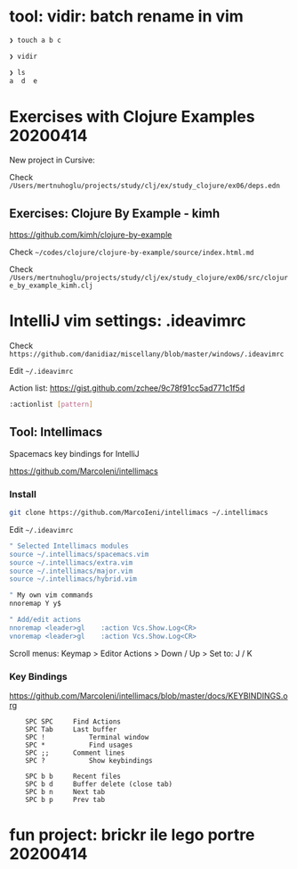 
# tool: vidir: batch rename in vim

``` bash
❯ touch a b c   

❯ vidir

❯ ls                
a  d  e
``` 

# Exercises with Clojure Examples 20200414 

New project in Cursive:

Check `/Users/mertnuhoglu/projects/study/clj/ex/study_clojure/ex06/deps.edn`

## Exercises: Clojure By Example - kimh

https://github.com/kimh/clojure-by-example

Check `~/codes/clojure/clojure-by-example/source/index.html.md`

Check `/Users/mertnuhoglu/projects/study/clj/ex/study_clojure/ex06/src/clojure_by_example_kimh.clj`

# IntelliJ vim settings: .ideavimrc

Check `https://github.com/danidiaz/miscellany/blob/master/windows/.ideavimrc`

Edit `~/.ideavimrc`

Action list: https://gist.github.com/zchee/9c78f91cc5ad771c1f5d

``` bash
:actionlist [pattern]
``` 

## Tool: Intellimacs

Spacemacs key bindings for IntelliJ

https://github.com/MarcoIeni/intellimacs

### Install

``` bash
git clone https://github.com/MarcoIeni/intellimacs ~/.intellimacs
``` 

Edit `~/.ideavimrc`

``` bash
" Selected Intellimacs modules
source ~/.intellimacs/spacemacs.vim
source ~/.intellimacs/extra.vim
source ~/.intellimacs/major.vim
source ~/.intellimacs/hybrid.vim

" My own vim commands
nnoremap Y y$

" Add/edit actions
nnoremap <leader>gl    :action Vcs.Show.Log<CR>
vnoremap <leader>gl    :action Vcs.Show.Log<CR>
``` 

Scroll menus: Keymap > Editor Actions > Down / Up > Set to: J / K

### Key Bindings

https://github.com/MarcoIeni/intellimacs/blob/master/docs/KEYBINDINGS.org

		SPC SPC		Find Actions
		SPC	Tab		Last buffer
		SPC	!			Terminal window
		SPC *			Find usages
		SPC ;;		Comment lines
		SPC ?			Show keybindings

		SPC b b		Recent files
		SPC b d		Buffer delete (close tab)
		SPC b n		Next tab
		SPC b p		Prev tab

# fun project: brickr ile lego portre 20200414 

